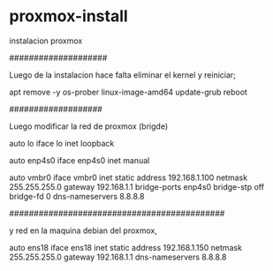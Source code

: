 # proxmox-install
instalacion proxmox

####################


Luego de la instalacion hace falta eliminar el kernel y reiniciar;

apt remove -y os-prober linux-image-amd64
update-grub
reboot

###################

Luego modificar la red de proxmox (brigde)


auto lo
iface lo inet loopback

auto enp4s0
iface enp4s0 inet manual

auto vmbr0
iface vmbr0 inet static
    address 192.168.1.100
    netmask 255.255.255.0
    gateway 192.168.1.1
    bridge-ports enp4s0
    bridge-stp off
    bridge-fd 0
    dns-nameservers 8.8.8.8

############################################

y red en la maquina debian del proxmox,

auto ens18
iface ens18 inet static
    address 192.168.1.150
    netmask 255.255.255.0
    gateway 192.168.1.1
    dns-nameservers 8.8.8.8 


